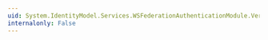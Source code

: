 ```yaml
---
uid: System.IdentityModel.Services.WSFederationAuthenticationModule.VerifyProperties
internalonly: False
---
```

